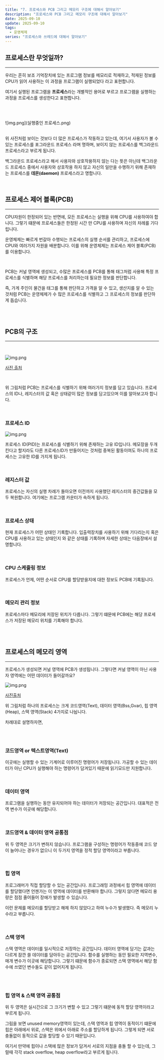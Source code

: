 ```yaml
---
title: "7. 프로세스와 PCB 그리고 메모리 구조에 대해서 알아보기"
description: "프로세스와 PCB 그리고 메모리 구조에 대해서 알아보기"
date: 2025-09-10
update: 2025-09-10
tags:
  - 운영체제
series: "프로세스와 쓰레드에 대해서 알아보기"
---
```


## 프로세스란 무엇일까?

---

우리는 흔히 보조 기억장치에 있는 프로그램 정보를 메모리로 적재하고, 적재된 정보를 CPU가 읽어 사용하는 이 과정을 프로그램이 실행되었다 라고 표현합니다.

여기서 실행된 프로그램을 **프로세스**라는 개별적인 용어로 부르고 프로그램을 실행하는 과정을 프로세스를 생성한다고 표현합니다.

<br>
<br>

![img.png](실행중인 프로세스.png)

<br>
위 사진처럼 보이는 것보다 더 많은 프로세스가 작동하고 있는데, 여기서 사용자가 볼 수 있는 프로세스를 포그라운드 프로세스 라며 명하며,
보이지 않는 프로세스를 백그라운드 프로세스라고 부르게 됩니다. 

백그라운드 프로세스라고 해서 사용자와 상호작용하지 않는 다는 뜻은 아닌데 백그라운드 프로세스 중에서 사용자와 상호작용 하지 않고 자신의 일만을 수행하기 위해 존재하는
프로세스를 **데몬(daemon)** 프로세스라고 명합니다.

<br>

## 프로세스 제어 블록(PCB)

---

CPU자원이 한정되어 있는 반면에, 모든 프로세스는 실행을 위해 CPU를 사용하여야 합니다. 
그렇기 떄문에 프로세스들은 한정된 시간 만 CPU를 사용하며 자신의 차례를 기다립니다.

운영체제는 빠르게 번갈아 수행되는 프로세스의 실행 순서를 관리하고, 프로세스에 CPU와 여러가지 자원을 배분합니다.
이를 위해 운영체제는 프로세스 제어 블록(PCB)를 이용합니다.

<br>

PCB는 커널 영역에 생성되고, 수많은 프로세스를 PCB를 통해 태그처럼 사용해 특정 프로세스를 식별하며 해당 프로세스를 처리하는데 필요한 정보를 판단합니다.

즉, 가게 주인이 물건을 태그를 통해 판단하고 가격을 알 수 있고, 생산지를 알 수 있는 것처럼 PCB는 운영체제가 수 많은 프로세스를 식별하고 그 프로세스의 정보를 판단하게 돕습니다.

<br>
<br>

## PCB의 구조

---

<br>

![img.png](PCB.png)

[사진 출처](https://binaryterms.com/process-control-block-pcb.html)

<br>

위 그림처럼 PCB는 프로세스를 식별하기 위해 여러가지 정보를 담고 있습니다. 프로세스의 ID나, 
레지스터의 값 혹은 상태같이 많은 정보를 담고있으며 이를 알아보고자 합니다.

<br>

### 프로세스 ID

![img.png](프로세스ID.png)

프로세스 ID(PID)는 프로세스를 식별하기 위해 존재하는 고유 ID입니다. 메모장을 두개 킨다고 할지라도 다른 프로세스ID가
만들어지는 것처럼 중복된 활동이여도 하나의 프로세스는 고유한 ID를 가지게 됩니다.

<br>

### 레지스터 값

프로세스는 자신의 실행 차례가 돌아오면 이전까지 사용했던 레지스터의 중간값들을 모두 복원합니다.
여기에는 프로그램 카운터가 속하게 됩니다.

<br>

### 프로세스 상태

현재 프로세스가 어떤 상태인 기록합니다. 입출력장치를 사용하기 위해 기다리는지 혹은 CPU를 사용하고 있는 상태인지 와 같은
상태를 기록하며 자세한 상태는 다음장에서 설명합니다.

<br>

### CPU 스케줄링 정보

프로세스가 언제, 어떤 순서로 CPU를 할당받을지에 대한 정보도 PCB에 기록됩니다.

<br>

### 메모리 관리 정보

프로세스마다 메모리에 저장된 위치가 다릅니다. 그렇기 떄문에 PCB에는 해당 프로세스가 저장된 메모리 위치를 기록해야 합니다.

<br>
<br>

## 프로세스의 메모리 영역

---

프로세스가 생성되면 커널 영역에 PCB가 생성됩니다. 그렇다면 커널 영역이 아닌 사용자 영역에는 어떤 데이터가 들어갈까요?


![img.png](메모리구조.png)

[사진출처](https://www.programmersought.com/article/98613694619/)

위 그림처럼 하나의 프로세스는 크게 코드영역(Text), 데이터 영역(Bss,Gvar), 힙 영역(Heap), 스택 영역(Stack) 4가지로 나뉩니다.

차례대로 설명하자면,

<br>
<br>

### 코드영역 or 텍스트영역(Text)

이곳에는 실행할 수 있는 기계어로 이루어진 명령어가 저장됩니다. 가공할 수 있는 데이터가 아닌
CPU가 실행해야 하는 명령어가 담겨있기 때문에 읽기모드만 지원합니다.

<br>

### 데이터 영역

프로그램을 실행하는 동안 유지되어야 하는 데이터가 저장되는 공간입니다. 대표적은 전역 변수가 이곳에 해당합니다.

<br>

### 코드영역 & 데이터 영역 공통점

위 두 영역은 크기가 변하지 않습니다. 프로그램을 구성하는 명령어가 작동중에 코드 양이 늘어나는 경우가 없으니
이 두가지 영역을 정적 할당 영역이라고 부릅니다.

<br>

### 힙 영역

프로그래머가 직접 할당할 수 있는 공간입니다. 프로그래밍 과정에서 힙 영역에 데이터를 할당했다면 언젠가는 이 영역에 
데이터를 반환해야 합니다. 그렇지 않다면 메모리 용량은 점점 줄어들어 장애가 발생할 수 있습니다.

이런 문제를 메모리를 할당받고 해제 하지 않았다고 하여 누수가 발생했다. 즉 메모리 누수라고 부릅니다.

<br>

### 스택 영역

스택 영역은 데이터를 일시적으로 저장하는 공간입니다.
데이터 영역에 담기는 값과는 다르게 잠깐 쓸 데이터를 담아두는 공간입니다.
함수를 실행하는 동안 필요한 지역변수, 매개 변수가 이곳에 해당합니다.
그렇기 떄문에 함수가 종료되면 스택 영역에서 해당 함수에 쓰였던 변수들도 같이 없어지게 됩니다.

<br>
<br>

### 힙 영역 & 스택 영역 공통점

위 두 영역은 실시간으로 그 크기가 변할 수 있고 그렇기 떄문에 동적 할당 영역이라고 부르게 됩니다.

그림을 보면 unused memory영역이 있는데, 스택 영역과 힙 영역이 동적이기 떄문에 힙은 아래에서 위로, 스택은 
위에서 아래로 주소를 할당하게 됩니다. 그렇게 되면 서로 충돌없이 동적으로 값을 할당할 수 있기 때문입니다.

여기서 만약에 힙이나 스택에 많은 정보가 담겨서 서로의 지점을 충돌 할 수 있는데, 그럴때 각각 stack overflow,
heap overflow라고 부르게 됩니다.





